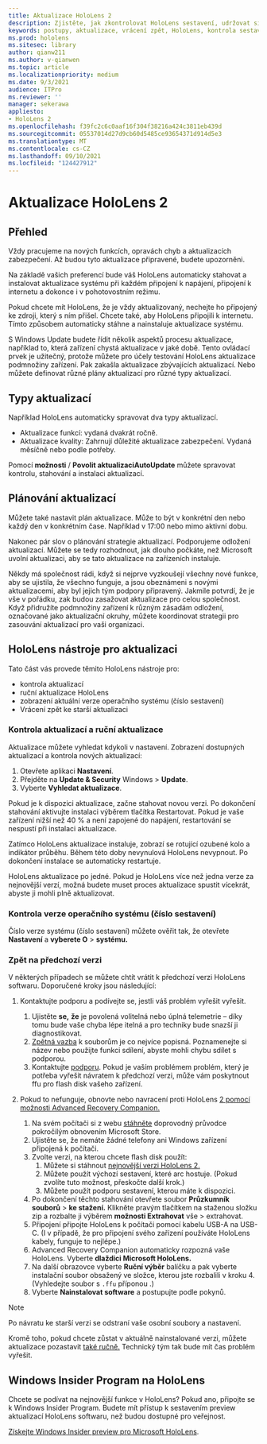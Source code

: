 ```yaml
---
title: Aktualizace HoloLens 2
description: Zjistěte, jak zkontrolovat HoloLens sestavení, udržovat si aktuální informace o aktualizacích zařízení, připojit se k programu Insiders a vracet aktualizace zpět.
keywords: postupy, aktualizace, vrácení zpět, HoloLens, kontrola sestavení, číslo sestavení
ms.prod: hololens
ms.sitesec: library
author: qianw211
ms.author: v-qianwen
ms.topic: article
ms.localizationpriority: medium
ms.date: 9/3/2021
audience: ITPro
ms.reviewer: ''
manager: sekerawa
appliesto:
- HoloLens 2
ms.openlocfilehash: f39fc2c6c0aaf16f304f38216a424c3811eb439d
ms.sourcegitcommit: 05537014d27d9cb60d5485ce93654371d914d5e3
ms.translationtype: MT
ms.contentlocale: cs-CZ
ms.lasthandoff: 09/10/2021
ms.locfileid: "124427912"
---
```

# <a name="update-hololens-2"></a>Aktualizace HoloLens 2

## <a name="overview"></a>Přehled

Vždy pracujeme na nových funkcích, opravách chyb a aktualizacích zabezpečení. Až budou tyto aktualizace připravené, budete upozorněni.

Na základě vašich preferencí bude váš HoloLens automaticky stahovat a instalovat aktualizace systému při každém připojení k napájení, připojení k internetu a dokonce i v pohotovostním režimu.

Pokud chcete mít HoloLens, že je vždy aktualizovaný, nechejte ho připojený ke zdroji, který s ním přišel. Chcete také, aby HoloLens připojili k internetu. Tímto způsobem automaticky stáhne a nainstaluje aktualizace systému. 

S Windows Update budete řídit několik aspektů procesu aktualizace, například to, která zařízení chystá aktualizace v jaké době. Tento ovládací prvek je užitečný, protože můžete pro účely testování HoloLens aktualizace podmnožiny zařízení. Pak zakašla aktualizace zbývajících aktualizací. Nebo můžete definovat různé plány aktualizací pro různé typy aktualizací.

## <a name="types-of-updates"></a>Typy aktualizací

Například HoloLens automaticky spravovat dva typy aktualizací. 

- Aktualizace funkcí: vydaná dvakrát ročně.
- Aktualizace kvality: Zahrnují důležité aktualizace zabezpečení. Vydaná měsíčně nebo podle potřeby.

Pomocí **možnosti** / **Povolit aktualizaciAutoUpdate** můžete spravovat kontrolu, stahování a instalaci aktualizací. 

## <a name="scheduling-updates"></a>Plánování aktualizací

Můžete také nastavit plán aktualizace. Může to být v konkrétní den nebo každý den v konkrétním čase. Například v 17:00 nebo mimo aktivní dobu.

Nakonec pár slov o plánování strategie aktualizací. Podporujeme odložení aktualizací. Můžete se tedy rozhodnout, jak dlouho počkáte, než Microsoft uvolní aktualizaci, aby se tato aktualizace na zařízeních instaluje.

Někdy má společnost rádi, když si nejprve vyzkoušejí všechny nové funkce, aby se ujistila, že všechno funguje, a jsou obeznámeni s novými aktualizacemi, aby byl jejich tým podpory připravený. Jakmile potvrdí, že je vše v pořádku, zak budou zasažovat aktualizace pro celou společnost. Když přidružíte podmnožiny zařízení k různým zásadám odložení, označované jako aktualizační okruhy, můžete koordinovat strategii pro zasouvání aktualizací pro vaši organizaci.

## <a name="hololens-update-tools"></a>HoloLens nástroje pro aktualizaci

Tato část vás provede těmito HoloLens nástroje pro:

- kontrola aktualizací
- ruční aktualizace HoloLens
- zobrazení aktuální verze operačního systému (číslo sestavení)
- Vrácení zpět ke starší aktualizaci

### <a name="check-for-updates-and-manually-update"></a>Kontrola aktualizací a ruční aktualizace

Aktualizace můžete vyhledat kdykoli v nastavení.  Zobrazení dostupných aktualizací a kontrola nových aktualizací:

1. Otevřete aplikaci **Nastavení**.
1. Přejděte na **Update & Security** Windows  >  **Update**.
1. Vyberte **Vyhledat aktualizace**.

Pokud je k dispozici aktualizace, začne stahovat novou verzi. Po dokončení stahování aktivujte  instalaci výběrem tlačítka Restartovat. Pokud je vaše zařízení nižší než 40 % a není zapojené do napájení, restartování se nespustí při instalaci aktualizace.

Zatímco HoloLens aktualizace instaluje, zobrazí se rotující ozubené kolo a indikátor průběhu. Během této doby nevynulová HoloLens nevypnout. Po dokončení instalace se automaticky restartuje.

HoloLens aktualizace po jedné.  Pokud je HoloLens více než jedna verze za nejnovější verzí, možná budete muset proces aktualizace spustit vícekrát, abyste ji mohli plně aktualizovat.

### <a name="check-your-operating-system-version-build-number"></a>Kontrola verze operačního systému (číslo sestavení)

Číslo verze systému (číslo sestavení) můžete ověřit tak, že otevřete **Nastavení** a **vyberete O**  >  **systému.**

### <a name="go-back-to-a-previous-version"></a>Zpět na předchozí verzi

V některých případech se můžete chtít vrátit k předchozí verzi HoloLens softwaru. Doporučené kroky jsou následující:

1. Kontaktujte podporu a podívejte se, jestli váš problém vyřešit vyřešit.
    1. Ujistěte **se,** **že** je povolená volitelná nebo úplná telemetrie – díky tomu bude vaše chyba lépe itelná a pro techniky bude snazší ji diagnostikovat.
    1. [Zpětná vazba](hololens-feedback.md) k souborům je co nejvíce popisná. Poznamenejte si název nebo použijte funkci sdílení, abyste mohli chybu sdílet s podporou.
    1. Kontaktujte [podporu](https://aka.ms/hlsupport). Pokud je vaším problémem problém, který je potřeba vyřešit návratem k předchozí verzi, může vám poskytnout ffu pro flash disk vašeho zařízení.

1. Pokud to nefunguje, obnovte nebo navracení proti HoloLens [2 pomocí možnosti Advanced Recovery Companion.](hololens-recovery.md)
    1. Na svém počítači si z webu [stáhněte](https://www.microsoft.com/p/advanced-recovery-companion/9p74z35sfrs8?activetab=pivot:overviewtab) doprovodný průvodce pokročilým obnovením Microsoft Store.
    1. Ujistěte se, že nemáte žádné telefony ani Windows zařízení připojená k počítači.
    1. Zvolte verzi, na kterou chcete flash disk použít:
        1. Můžete si stáhnout [nejnovější verzi HoloLens 2.](https://aka.ms/hololens2download)
        1. Můžete použít výchozí sestavení, které arc hostuje. (Pokud zvolíte tuto možnost, přeskočte další krok.)
        1. Můžete použít podporu sestavení, kterou máte k dispozici.
    1. Po dokončení těchto stahování otevřete soubor **Průzkumník souborů**  >  **ke stažení.** Klikněte pravým tlačítkem na staženou složku zip a rozbalte ji výběrem **možnosti Extrahovat** vše  >   extrahovat.
    1. Připojení připojte HoloLens k počítači pomocí kabelu USB-A na USB-C. (I v případě, že pro připojení svého zařízení používáte HoloLens kabely, funguje to nejlépe.)
    1. Advanced Recovery Companion automaticky rozpozná vaše HoloLens. Vyberte **dlaždici Microsoft HoloLens.**
    1. Na další obrazovce vyberte **Ruční výběr** balíčku a pak vyberte instalační soubor obsažený ve složce, kterou jste rozbalili v kroku 4. (Vyhledejte soubor s `.ffu` příponou .)
    1. Vyberte **Nainstalovat software** a postupujte podle pokynů.

> [!NOTE]
> Po návratu ke starší verzi se odstraní vaše osobní soubory a nastavení.

Kromě toho, pokud chcete zůstat v aktuálně nainstalované verzi, můžete aktualizace pozastavit [také ručně.](hololens-updates.md#pause-updates-via-device) Technický tým tak bude mít čas problém vyřešit.

## <a name="windows-insider-program-on-hololens"></a>Windows Insider Program na HoloLens

Chcete se podívat na nejnovější funkce v HoloLens?  Pokud ano, připojte se k Windows Insider Program. Budete mít přístup k sestavením preview aktualizací HoloLens softwaru, než budou dostupné pro veřejnost.

[Získejte Windows Insider preview pro Microsoft HoloLens](hololens-insider.md).